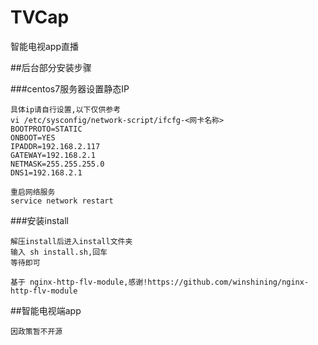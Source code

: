 # TVCap
智能电视app直播

##后台部分安装步骤

###centos7服务器设置静态IP
	
	具体ip请自行设置,以下仅供参考
	vi /etc/sysconfig/network-script/ifcfg-<网卡名称>
	BOOTPROTO=STATIC
	ONBOOT=YES
	IPADDR=192.168.2.117
	GATEWAY=192.168.2.1
	NETMASK=255.255.255.0
	DNS1=192.168.2.1
	
	重启网络服务
	service network restart
	
###安装install
	
	解压install后进入install文件夹
	输入 sh install.sh,回车
	等待即可
	
	基于 nginx-http-flv-module,感谢!https://github.com/winshining/nginx-http-flv-module
	
##智能电视端app
	
	因政策暂不开源


